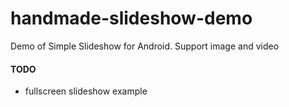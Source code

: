 # handmade-slideshow-demo
Demo of Simple Slideshow for Android. Support image and video

#### TODO
* fullscreen slideshow example
